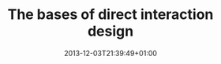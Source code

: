 ---
slug: the-bases-of-direct-interaction-design
title: "The bases of direct interaction design"
tags: ['interaction', 'Kyoto-IT']
layout: single
publitype: presentation
subsection: lecture
institution:
    logo: TUe
    name: "Eindhoven University of Technology"
    web: "https://www.tue.nl/en/"
    colo: "#c72125"
date: 2013-12-03T21:39:49+01:00
reference: "Lévy, P. (2013). The bases of direct interaction design, presented at Kyoto Institute of Technology, Kyoto, Japan. December 3rd, 2013."
---